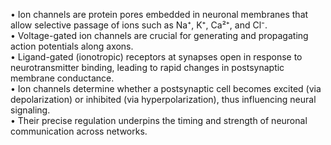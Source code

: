 • Ion channels are protein pores embedded in neuronal membranes that allow selective passage of ions such as Na⁺, K⁺, Ca²⁺, and Cl⁻.  
• Voltage-gated ion channels are crucial for generating and propagating action potentials along axons.  
• Ligand-gated (ionotropic) receptors at synapses open in response to neurotransmitter binding, leading to rapid changes in postsynaptic membrane conductance.  
• Ion channels determine whether a postsynaptic cell becomes excited (via depolarization) or inhibited (via hyperpolarization), thus influencing neural signaling.  
• Their precise regulation underpins the timing and strength of neuronal communication across networks.

